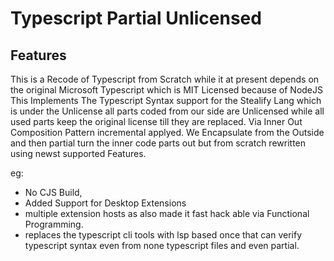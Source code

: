 # Typescript Partial Unlicensed

## Features
This is a Recode of Typescript from Scratch while it at present depends on the original Microsoft Typescript which is MIT Licensed because of NodeJS
This Implements The Typescript Syntax support for the Stealify Lang which is under the Unlicense all parts coded from our side are Unlicensed
while all used parts keep the original license till they are replaced. Via Inner Out Composition Pattern incremental applyed. We Encapsulate from
the Outside and then partial turn the inner code parts out but from scratch rewritten using newst supported Features.

eg: 
- No CJS Build, 
- Added Support for Desktop Extensions 
- multiple extension hosts as also made it fast hack able via Functional Programming. 
- replaces the typescript cli tools with lsp based once that can verify typescript syntax even from none typescript files and even partial.
